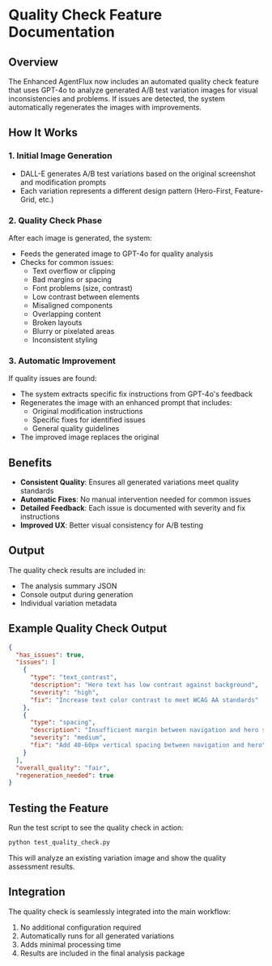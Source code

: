 # Quality Check Feature Documentation

## Overview

The Enhanced AgentFlux now includes an automated quality check feature that uses GPT-4o to analyze generated A/B test variation images for visual inconsistencies and problems. If issues are detected, the system automatically regenerates the images with improvements.

## How It Works

### 1. Initial Image Generation
- DALL-E generates A/B test variations based on the original screenshot and modification prompts
- Each variation represents a different design pattern (Hero-First, Feature-Grid, etc.)

### 2. Quality Check Phase
After each image is generated, the system:
- Feeds the generated image to GPT-4o for quality analysis
- Checks for common issues:
  - Text overflow or clipping
  - Bad margins or spacing
  - Font problems (size, contrast)
  - Low contrast between elements
  - Misaligned components
  - Overlapping content
  - Broken layouts
  - Blurry or pixelated areas
  - Inconsistent styling

### 3. Automatic Improvement
If quality issues are found:
- The system extracts specific fix instructions from GPT-4o's feedback
- Regenerates the image with an enhanced prompt that includes:
  - Original modification instructions
  - Specific fixes for identified issues
  - General quality guidelines
- The improved image replaces the original

## Benefits

- **Consistent Quality**: Ensures all generated variations meet quality standards
- **Automatic Fixes**: No manual intervention needed for common issues
- **Detailed Feedback**: Each issue is documented with severity and fix instructions
- **Improved UX**: Better visual consistency for A/B testing

## Output

The quality check results are included in:
- The analysis summary JSON
- Console output during generation
- Individual variation metadata

## Example Quality Check Output

```json
{
  "has_issues": true,
  "issues": [
    {
      "type": "text_contrast",
      "description": "Hero text has low contrast against background",
      "severity": "high",
      "fix": "Increase text color contrast to meet WCAG AA standards"
    },
    {
      "type": "spacing",
      "description": "Insufficient margin between navigation and hero section",
      "severity": "medium",
      "fix": "Add 40-60px vertical spacing between navigation and hero"
    }
  ],
  "overall_quality": "fair",
  "regeneration_needed": true
}
```

## Testing the Feature

Run the test script to see the quality check in action:

```bash
python test_quality_check.py
```

This will analyze an existing variation image and show the quality assessment results.

## Integration

The quality check is seamlessly integrated into the main workflow:
1. No additional configuration required
2. Automatically runs for all generated variations
3. Adds minimal processing time
4. Results are included in the final analysis package 